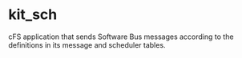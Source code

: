 # kit_sch
cFS application that sends Software Bus messages according to the definitions in its message and scheduler tables.
